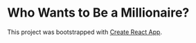 # Who Wants to Be a Millionaire?

This project was bootstrapped with [Create React App](https://github.com/facebook/create-react-app).

